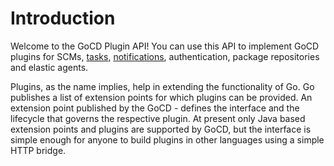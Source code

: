 # Introduction

Welcome to the GoCD Plugin API! You can use this API to implement GoCD plugins for SCMs, [tasks](tasks), [notifications](notifications), authentication, package repositories and elastic agents.

Plugins, as the name implies, help in extending the functionality of Go. Go publishes a list of extension points for which plugins can be provided. An extension point published by the GoCD - defines the interface and the lifecycle that governs the respective plugin. At present only Java based extension points and plugins are supported by GoCD, but the interface is simple enough for anyone to build plugins in other languages using a simple HTTP bridge.
